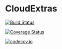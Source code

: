 # CloudExtras

[![Build Status](https://travis-ci.org/henryk-modzelewski/CloudExtras.jl.svg?branch=master)](https://travis-ci.org/henryk-modzelewski/CloudExtras.jl)

[![Coverage Status](https://coveralls.io/repos/henryk-modzelewski/CloudExtras.jl/badge.svg?branch=master&service=github)](https://coveralls.io/github/henryk-modzelewski/CloudExtras.jl?branch=master)

[![codecov.io](http://codecov.io/github/henryk-modzelewski/CloudExtras.jl/coverage.svg?branch=master)](http://codecov.io/github/henryk-modzelewski/CloudExtras.jl?branch=master)
